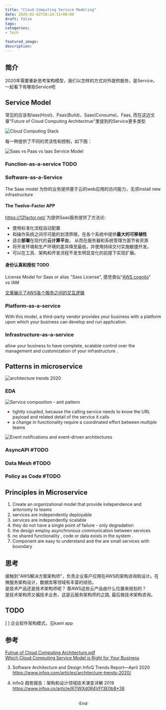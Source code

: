 ```yaml
---
title: "Cloud Computing Service Modeling"
date: 2020-01-02T18:24:11+08:00
draft: false
tags: 
categories: 
- Tech

featured_image: 
description: 
---
```


## 简介
2020年需要重新思考架构模型，我们以怎样的方式对外提供服务，是Service， 一起看下有哪些Service吧  

## Service Model
常见的应该有Iaas(Host)、Paas(Build)、Saas(Consume)、Faas, 而在这边文章"Future of Cloud Computing Architectrue"里提到的Service更多类型

![Cloud Computing Stack](https://hyvi.github.io/blog-images/20200102/Future%20of%20Cloud%20Computing%20Stack.png)

每一种提供了不同的灵活性和控制，如下图：

![Saas vs Paas vs Iaas Service Model](https://hyvi.github.io/blog-images/20211002/5-layer-diagram.png)

### Function-as-a-service TODO

### Software-as-a-Service
The Saas model 为你的业务提供基于云的web应用的访问能力，无须install new infrastructure   

#### The Twelve-Factor APP
https://12factor.net/  为提供Saas服务提供了方法论:

 - 使用标准化流程自动配置
 - 和操作系统之间尽可能的划清界限，在各个系统中提供**最大的可移植性**
 - 适合**部署**在现代的**云计算平台**， 从而在服务器和系统管理方面节省资源
 - 将开发环境和生产环境的差异降至最低，并使用持续交付实施敏捷开发。
 - 可以在工具、架构和开发流程不发生明显变化的前提下实现扩展。


#### 身份认真和授权 TODO
License Model for Saas or alias "Sass License", 感觉类似“[AWS cognito](https://aws.amazon.com/cn/cognito/dev-resources/)”   
vs IAM   

[文章展示了AWS各个服务之间的交互逻辑](https://aws.amazon.com/cn/blogs/china/aws-kms-enables-secure-data-encryption-across-tenants/)

### Platform-as-a-service
With this model, a third-party vendor provides your business with a platform upon which your business can develop and run application.

### Infrastructure-as-a-service 
allow your business to have complete, scalable control over the management and customization of your infrastructure . 

## Patterns in microservice 
![architecture trends 2020](https://res.infoq.com/articles/architecture-trends-2020/en/resources/1Architecture-2020-Q2-1587042627643.jpg) 

### EDA 
![Service composition - anit pattern](https://miro.medium.com/max/468/1*YPhljs4qcqtN08dA54fdwA.png)

- tightly coupled, because the calling service needs to know the URL payload and related detail of the service it calls 
- a change in functionality require a coordinated effort between multiple teams 


![Event notifications and event-driven architectures](https://miro.medium.com/max/1166/1*TtaEDXMTFpPqHj0a-7lxiw.png) 

### AsyncAPI #TODO

### Data Mesh #TODO

### Policy as Code #TODO

## Principles in Microservice

1. Create an organizational model that provide independence and antonomy to teams 
2. services are independently deployable
3. services are independently scalable 
4. they do not have a single point of failure - only degradation 
5. the design employ asynchronous communication between services 
6. no shared functionality , code or data exists in the system .
7. Component are easy to understand and the are small services with boundary 

## 思考
接触到“AWS解决方案架构师”，负责企业客户应用在AWS的架构咨询和设计。在微服务架构设计，数据库等领域有丰富的经验。  
是技术产品还是技术架构师呢？ 那AWS这些云产品由什么位置来规划的？  
是技术架构师又偏技术业务，这是云服务架构师的之路, 最后做技术架构咨询。 


## TODO 

[ ] 企业软件架构模式，见kami app

## 参考

[Futrue of Cloud Computing Architecture.pdf](https://www.sjsu.edu/people/robert.chun/courses/CS247/s4/I.pdf)  
[Which Cloud Computing Service Model is Right for Your Business](https://www.paranet.com/blog/bid/128267/the-three-types-of-cloud-computing-service-models)  

3. Software Architecture and Design InfoQ Trends Report—April 2020
  https://www.infoq.com/articles/architecture-trends-2020/

4. InfoQ 趋势报告：架构和设计领域技术演变详解 2019
  https://www.infoq.cn/article/R7lWXd0R4VFf3E0bB*38
<br>

<center>  ·End·  </center>

